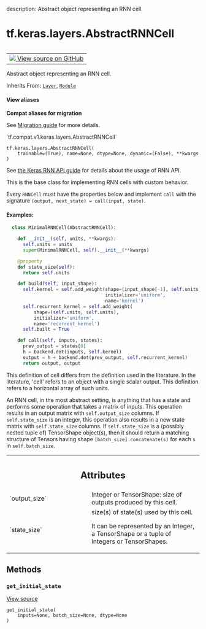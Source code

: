 description: Abstract object representing an RNN cell.

<div itemscope itemtype="http://developers.google.com/ReferenceObject">
<meta itemprop="name" content="tf.keras.layers.AbstractRNNCell" />
<meta itemprop="path" content="Stable" />
<meta itemprop="property" content="__init__"/>
<meta itemprop="property" content="__new__"/>
<meta itemprop="property" content="get_initial_state"/>
</div>

# tf.keras.layers.AbstractRNNCell

<!-- Insert buttons and diff -->

<table class="tfo-notebook-buttons tfo-api nocontent" align="left">
<td>
  <a target="_blank" href="https://github.com/keras-team/keras/tree/v2.7.0/keras/layers/recurrent.py#L1027-L1115">
    <img src="https://www.tensorflow.org/images/GitHub-Mark-32px.png" />
    View source on GitHub
  </a>
</td>
</table>



Abstract object representing an RNN cell.

Inherits From: [`Layer`](../../../tf/keras/layers/Layer.md), [`Module`](../../../tf/Module.md)

<section class="expandable">
  <h4 class="showalways">View aliases</h4>
  <p>
<b>Compat aliases for migration</b>
<p>See
<a href="https://www.tensorflow.org/guide/migrate">Migration guide</a> for
more details.</p>
<p>`tf.compat.v1.keras.layers.AbstractRNNCell`</p>
</p>
</section>

<pre class="devsite-click-to-copy prettyprint lang-py tfo-signature-link">
<code>tf.keras.layers.AbstractRNNCell(
    trainable=(True), name=None, dtype=None, dynamic=(False), **kwargs
)
</code></pre>



<!-- Placeholder for "Used in" -->

See [the Keras RNN API guide](https://www.tensorflow.org/guide/keras/rnn)
for details about the usage of RNN API.

This is the base class for implementing RNN cells with custom behavior.

Every `RNNCell` must have the properties below and implement `call` with
the signature `(output, next_state) = call(input, state)`.

#### Examples:



```python
  class MinimalRNNCell(AbstractRNNCell):

    def __init__(self, units, **kwargs):
      self.units = units
      super(MinimalRNNCell, self).__init__(**kwargs)

    @property
    def state_size(self):
      return self.units

    def build(self, input_shape):
      self.kernel = self.add_weight(shape=(input_shape[-1], self.units),
                                    initializer='uniform',
                                    name='kernel')
      self.recurrent_kernel = self.add_weight(
          shape=(self.units, self.units),
          initializer='uniform',
          name='recurrent_kernel')
      self.built = True

    def call(self, inputs, states):
      prev_output = states[0]
      h = backend.dot(inputs, self.kernel)
      output = h + backend.dot(prev_output, self.recurrent_kernel)
      return output, output
```

This definition of cell differs from the definition used in the literature.
In the literature, 'cell' refers to an object with a single scalar output.
This definition refers to a horizontal array of such units.

An RNN cell, in the most abstract setting, is anything that has
a state and performs some operation that takes a matrix of inputs.
This operation results in an output matrix with `self.output_size` columns.
If `self.state_size` is an integer, this operation also results in a new
state matrix with `self.state_size` columns.  If `self.state_size` is a
(possibly nested tuple of) TensorShape object(s), then it should return a
matching structure of Tensors having shape `[batch_size].concatenate(s)`
for each `s` in `self.batch_size`.



<!-- Tabular view -->
 <table class="responsive fixed orange">
<colgroup><col width="214px"><col></colgroup>
<tr><th colspan="2"><h2 class="add-link">Attributes</h2></th></tr>

<tr>
<td>
`output_size`
</td>
<td>
Integer or TensorShape: size of outputs produced by this cell.
</td>
</tr><tr>
<td>
`state_size`
</td>
<td>
size(s) of state(s) used by this cell.

It can be represented by an Integer, a TensorShape or a tuple of Integers
or TensorShapes.
</td>
</tr>
</table>



## Methods

<h3 id="get_initial_state"><code>get_initial_state</code></h3>

<a target="_blank" href="https://github.com/keras-team/keras/tree/v2.7.0/keras/layers/recurrent.py#L1114-L1115">View source</a>

<pre class="devsite-click-to-copy prettyprint lang-py tfo-signature-link">
<code>get_initial_state(
    inputs=None, batch_size=None, dtype=None
)
</code></pre>






